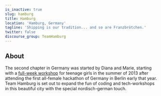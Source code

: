 ```yaml
---
is_inactive: true
slug: hamburg
title: Hamburg
location: 'Hamburg, Germany'
tagline: 'Shipping is our tradition... and so are Franzbrötchen.'
twitter: false
discourse_group: TeamHamburg
---
```


## About

The second chapter in Germany was started by Diana and Marie,
starting with a [full-week workshop] for teenage girls in the summer of 2013
after attending the first all-female hackathon of Germany in
Berlin early that year. Team Hamburg is set out to expand the fun of
coding and tech-workshops in this beautiful city with the special
nordisch-german touch.

[full-week workshop]: http://app-summer-camp.opentechschool.org
